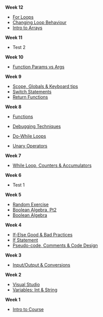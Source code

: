 
<!--
**Week 14**
- [34-Collision Detection & 2D Arrays](Markdown/34_boundary_collision_2d_arrays.md)
- [33-Game Timing](Markdown/33_game_timing.md)
- [32-Game Programming Intro](Markdown/32_intro_game_programming.md)

**Week 13**

- [31-Console Manipulation](Markdown/31_console_class_manipulation.md)
- [30-Pass by Reference & Value](Markdown/30_pass_by_value_and_reference.md)


- [28-Passing Arrays, Heap & Stack](Markdown/28_passing_arrays_heap_stack.md)
- [29-Assignment 4 Lab Day](Markdown/29_assign4_lab_day.md)



- [23-Nested Loops](Markdown/23_nested_loops_control.md)
- [22-Modulo, Typecasting & String Methods](Markdown/22_modulo_typecasting_string_methods.md)

- [20-TryParse](Markdown/20_try_parse.md)

- Not used??[10-If Else-If & Random Ints](Markdown/10_if_else-if_random.md)


- [26-Function Design & Default Params](Markdown/26_default_parameters.md)

-->

**Week 12**

- [For Loops](Markdown/16_5_for_loops.md)
- [Changing Loop Behaviour](Markdown/24_changing_loop_behaviour.md)
- [Intro to Arrays](Markdown/27_arrays.md)


**Week 11**

- Test 2

**Week 10**
- [Function Params vs Args](Markdown/25_passing_parameters_to_functions.md)



**Week 9**

- [Scope, Globals & Keyboard tips](Markdown/21_scope_globals_keyboard.md)
- [Switch Statements](Markdown/19_switch_statements.md)
- [Return Functions](Markdown/18_return_functions.md)

**Week 8**
- [Functions](Markdown/17_functions.md)

- [Debugging Techniques](Markdown/15_debugging.md)
- [Do-While Loops](Markdown/16_do_while_loops.md)
- [Unary Operators](Markdown/13_5_unary_operators.md)

**Week 7**

- [While Loop, Counters & Accumulators](Markdown/14_while_loop_counters_accumulators.md)

**Week 6**

- Test 1

**Week 5**

- [Random Exercise](Markdown/12_random_exercise.md)
- [Boolean Algebra, Pt2](Markdown/12_boolean_algebra_cont.md)
- [Boolean Algebra](Markdown/11_boolean_algebra.md)

**Week 4**

- [If-Else Good & Bad Practices](Markdown/09_if_else_bad_practices_magic_numbers.md)
- [If Statement](Markdown/08_if_statements.md)
- [Pseudo-code, Comments & Code Design](Markdown/07_pseudocode_comments_coding_process.md)


**Week 3** 
- [Input/Output & Conversions](Markdown/06_input_output_string_conversions.md)

**Week 2**
- [Visual Studio](Markdown/04_visualstudio.md)
- [Variables: Int & String](Markdown/05_variables_int_strings.md)

**Week 1**
<!--- [3-Computer Algorithms](Markdown/03_computer_algorithms.md)
- [2-Computational Thinking](Markdown/02_computational_thinking.md)-->
- [Intro to Course](Markdown/01_intro_to_the_course.md)

<!--
**Extra Learning**
